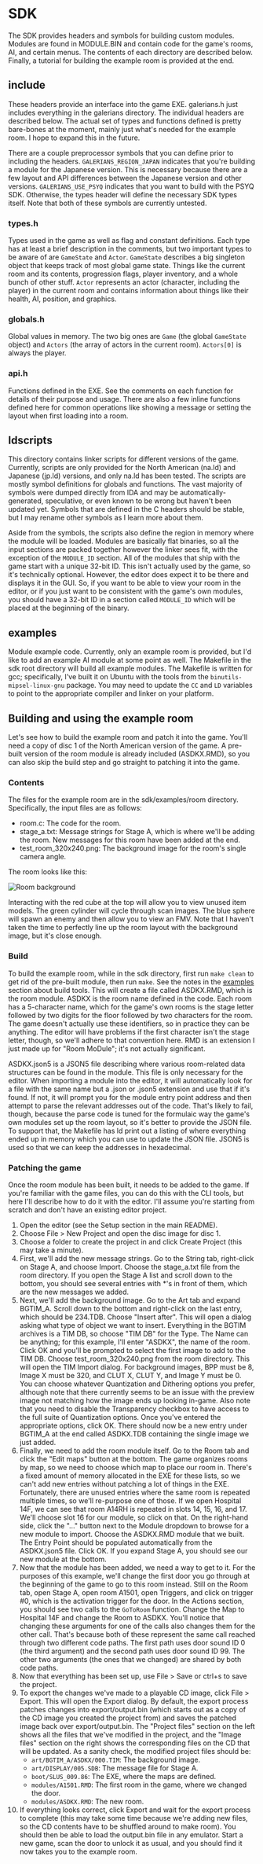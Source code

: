 # SDK

The SDK provides headers and symbols for building custom modules. Modules are found in MODULE.BIN and contain code for
the game's rooms, AI, and certain menus. The contents of each directory are described below. Finally, a tutorial for
building the example room is provided at the end.

## include
These headers provide an interface into the game EXE. galerians.h just includes everything in the galerians
directory. The individual headers are described below. The actual set of types and functions defined is pretty
bare-bones at the moment, mainly just what's needed for the example room. I hope to expand this in the future.

There are a couple preprocessor symbols that you can define prior to including the headers. `GALERIANS_REGION_JAPAN`
indicates that you're building a module for the Japanese version. This is necessary because there are a few layout and
API differences between the Japanese version and other versions. `GALERIANS_USE_PSYQ` indicates that you want to build
with the PSYQ SDK. Otherwise, the types header will define the necessary SDK types itself. Note that both of these
symbols are currently untested.

### types.h
Types used in the game as well as flag and constant definitions. Each type has at least a brief description in the
comments, but two important types to be aware of are `GameState` and `Actor`. `GameState` describes a big singleton
object that keeps track of most global game state. Things like the current room and its contents, progression flags,
player inventory, and a whole bunch of other stuff. `Actor` represents an actor (character, including the player) in
the current room and contains information about things like their health, AI, position, and graphics.

### globals.h
Global values in memory. The two big ones are `Game` (the global `GameState` object) and `Actors` (the array of actors
in the current room). `Actors[0]` is always the player.

### api.h
Functions defined in the EXE. See the comments on each function for details of their purpose and usage. There are also
a few inline functions defined here for common operations like showing a message or setting the layout when first
loading into a room.

## ldscripts
This directory contains linker scripts for different versions of the game. Currently, scripts are only provided for the
North American (na.ld) and Japanese (jp.ld) versions, and only na.ld has been tested. The scripts are mostly symbol
definitions for globals and functions. The vast majority of symbols were dumped directly from IDA and may be
automatically-generated, speculative, or even known to be wrong but haven't been updated yet. Symbols that are defined
in the C headers should be stable, but I may rename other symbols as I learn more about them.

Aside from the symbols, the scripts also define the region in memory where the module will be loaded. Modules are
basically flat binaries, so all the input sections are packed together however the linker sees fit, with the exception
of the `MODULE_ID` section. All of the modules that ship with the game start with a unique 32-bit ID. This isn't
actually used by the game, so it's technically optional. However, the editor does expect it to be there and displays it
in the GUI. So, if you want to be able to view your room in the editor, or if you just want to be consistent with the
game's own modules, you should have a 32-bit ID in a section called `MODULE_ID` which will be placed at the beginning of
the binary.

## examples
Module example code. Currently, only an example room is provided, but I'd like to add an example AI module at some point
as well. The Makefile in the sdk root directory will build all example modules. The Makefile is written for gcc;
specifically, I've built it on Ubuntu with the tools from the `binutils-mipsel-linux-gnu` package. You may need to
update the `CC` and `LD` variables to point to the appropriate compiler and linker on your platform.

## Building and using the example room
Let's see how to build the example room and patch it into the game. You'll need a copy of disc 1 of the North American
version of the game. A pre-built version of the room module is already included (ASDKX.RMD), so you can also skip the
build step and go straight to patching it into the game.

### Contents
The files for the example room are in the sdk/examples/room directory. Specifically, the input files are as follows:

- room.c: The code for the room.
- stage_a.txt: Message strings for Stage A, which is where we'll be adding the room. New messages for this room have
  been added at the end.
- test_room_320x240.png: The background image for the room's single camera angle.

The room looks like this:

![Room background](examples/room/test_room_320x240.png)

Interacting with the red cube at the top will allow you to view unused item models. The green cylinder will cycle
through scan images. The blue sphere will spawn an enemy and then allow you to view an FMV. Note that I haven't taken
the time to perfectly line up the room layout with the background image, but it's close enough.

### Build
To build the example room, while in the sdk directory, first run `make clean` to get rid of the pre-built module,
then run `make`. See the notes in the [examples](#examples) section about build tools. This will create a file called
ASDKX.RMD, which is the room module. ASDKX is the room name defined in the code. Each room has a 5-character name,
which for the game's own rooms is the stage letter followed by two digits for the floor followed by two characters for
the room. The game doesn't actually use these identifiers, so in practice they can be anything. The editor will have
problems if the first character isn't the stage letter, though, so we'll adhere to that convention here. RMD is an
extension I just made up for "Room MoDule"; it's not actually significant.

ASDKX.json5 is a JSON5 file describing where various room-related data structures can be found in the module. This file
is only necessary for the editor. When importing a module into the editor, it will automatically look for a file with
the same name but a .json or .json5 extension and use that if it's found. If not, it will prompt you for the module
entry point address and then attempt to parse the relevant addresses out of the code. That's likely to fail, though,
because the parse code is tuned for the formulaic way the game's own modules set up the room layout, so it's better to
provide the JSON file. To support that, the Makefile has ld print out a listing of where everything ended up in memory
which you can use to update the JSON file. JSON5 is used so that we can keep the addresses in hexadecimal.

### Patching the game
Once the room module has been built, it needs to be added to the game. If you're familiar with the game files, you can
do this with the CLI tools, but here I'll describe how to do it with the editor. I'll assume you're starting from
scratch and don't have an existing editor project.

1. Open the editor (see the Setup section in the main README).
2. Choose File > New Project and open the disc image for disc 1.
3. Choose a folder to create the project in and click Create Project (this may take a minute).
4. First, we'll add the new message strings. Go to the String tab, right-click on Stage A, and choose Import. Choose the
   stage_a.txt file from the room directory. If you open the Stage A list and scroll down to the bottom, you should see
   several entries with *'s in front of them, which are the new messages we added.
5. Next, we'll add the background image. Go to the Art tab and expand BGTIM_A. Scroll down to the bottom and right-click
   on the last entry, which should be 234.TDB. Choose "Insert after". This will open a dialog asking what type of object
   we want to insert. Everything in the BGTIM archives is a TIM DB, so choose "TIM DB" for the Type. The Name can be
   anything; for this example, I'll enter "ASDKX", the name of the room. Click OK and you'll be prompted to select the
   first image to add to the TIM DB. Choose test_room_320x240.png from the room directory. This will open the TIM Import
   dialog. For background images, BPP must be 8, Image X must be 320, and CLUT X, CLUT Y, and Image Y must be 0. You can
   choose whatever Quantization and Dithering options you prefer, although note that there currently seems to be an
   issue with the preview image not matching how the image ends up looking in-game. Also note that you need to disable
   the Transparency checkbox to have access to the full suite of Quantization options. Once you've entered the
   appropriate options, click OK. There should now be a new entry under BGTIM_A at the end called ASDKX.TDB containing
   the single image we just added.
6. Finally, we need to add the room module itself. Go to the Room tab and click the "Edit maps" button at the bottom.
   The game organizes rooms by map, so we need to choose which map to place our room in. There's a fixed amount of
   memory allocated in the EXE for these lists, so we can't add new entries without patching a lot of things in the EXE.
   Fortunately, there are unused entries where the same room is repeated multiple times, so we'll re-purpose one of
   those. If we open Hospital 14F, we can see that room A14RH is repeated in slots 14, 15, 16, and 17. We'll choose slot
   16 for our module, so click on that. On the right-hand side, click the "..." button next to the Module dropdown to
   browse for a new module to import. Choose the ASDKX.RMD module that we built. The Entry Point should be populated
   automatically from the ASDKX.json5 file. Click OK. If you expand Stage A, you should see our new module at the
   bottom.
7. Now that the module has been added, we need a way to get to it. For the purposes of this example, we'll change the
   first door you go through at the beginning of the game to go to this room instead. Still on the Room tab, open Stage
   A, open room A1501, open Triggers, and click on trigger #0, which is the activation trigger for the door. In the
   Actions section, you should see two calls to the `GoToRoom` function. Change the Map to Hospital 14F and change the
   Room to ASDKX. You'll notice that changing these arguments for one of the calls also changes them for the other call.
   That's because both of these represent the same call reached through two different code paths. The first path uses
   door sound ID 0 (the third argument) and the second path uses door sound ID 99. The other two arguments (the ones
   that we changed) are shared by both code paths.
8. Now that everything has been set up, use File > Save or ctrl+s to save the project.
9. To export the changes we've made to a playable CD image, click File > Export. This will open the Export dialog. By
   default, the export process patches changes into export/output.bin (which starts out as a copy of the CD image you
   created the project from) and saves the patched image back over export/output.bin. The "Project files" section on the
   left shows all the files that we've modified in the project, and the "Image files" section on the right shows the
   corresponding files on the CD that will be updated. As a sanity check, the modified project files should be:
   - `art/BGTIM_A/ASDKX/000.TIM`: The background image.
   - `art/DISPLAY/005.SDB`: The message file for Stage A.
   - `boot/SLUS_009.86`: The EXE, where the maps are defined.
   - `modules/A1501.RMD`: The first room in the game, where we changed the door.
   - `modules/ASDKX.RMD`: The new room.
10. If everything looks correct, click Export and wait for the export process to complete (this may take some time
    because we're adding new files, so the CD contents have to be shuffled around to make room). You should then be
    able to load the output.bin file in any emulator. Start a new game, scan the door to unlock it as usual, and you
    should find it now takes you to the example room.